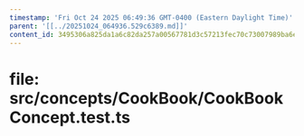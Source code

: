 ```yaml
---
timestamp: 'Fri Oct 24 2025 06:49:36 GMT-0400 (Eastern Daylight Time)'
parent: '[[../20251024_064936.529c6389.md]]'
content_id: 3495306a825da1a6c82da257a00567781d3c57213fec70c73007989ba6e00e16
---
```


# file: src/concepts/CookBook/CookBookConcept.test.ts

```typescript
```
